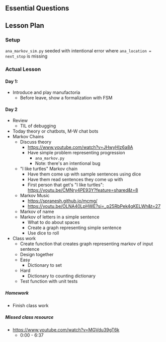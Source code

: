 ## Essential Questions

## Lesson Plan

### Setup

`ana_markov_sim.py` seeded with intentional error where `ana_location = next_stop` is missing

### Actual Lesson

#### Day 1:

- Introduce and play manufactoria
    - Before leave, show a formalization with FSM

#### Day 2

- Review
    - TIL of debugging
- Today theory or chatbots, M-W chat bots
- Markov Chains
    - Discuss theory
        - https://www.youtube.com/watch?v=JHwyHIz6a8A
        - Have simple problem representing progression
            - `ana_markov.py`
            - Note: there's an intentional bug
    - "I like turtles" Markov chain
        - Have them come up with sample sentences using dice
        - Have them read sentences they come up with
        - First person that get's "I like turtles": https://youtu.be/CMNry4PE93Y?feature=shared&t=8
    - Markov Music
        - https://spranesh.github.io/mcmg/
        - https://youtu.be/OLNA40LpHWE?si=_p25RbPek4gKELWh&t=27
    - Markov of name
    - Markov of letters in a simple sentence
        - What to do about spaces
        - Create a graph representing simple sentence
        - Use dice to roll 
- Class work
    - Create function that creates graph representing markov of input sentence
    - Design together
    - Easy
        - Dictionary to set
    - Hard
        - Dictionary to counting dictionary
    - Test function with unit tests

##### Homework

- Finish class work

##### Missed class resource

- https://www.youtube.com/watch?v=MGVdu39gT6k
    - 0:00 - 6:37
